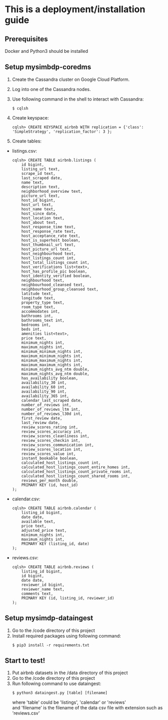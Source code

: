 # This is a deployment/installation guide

## Prerequisites  
Docker and Python3 should be installed

## Setup mysimbdp-coredms
1. Create the Cassandra cluster on Google Cloud Platform.  
2. Log into one of the Cassandra nodes.  
3. Use following command in the shell to interact with Cassandra:  
    ```shell
    $ cqlsh
    ```

4. Create keyspace:  
    ```shell
    cqlsh> CREATE KEYSPACE airbnb WITH replication = {'class': 'SimpleStrategy', 'replication_factor': 3 };
    ```

5. Create tables:  
- listings.csv:  
    ```shell
    cqlsh> CREATE TABLE airbnb.listings (
        id bigint,
        listing_url text,
        scrape_id text,
        last_scraped date,
        name text,
        description text,
        neighborhood_overview text,
        picture_url text,
        host_id bigint,
        host_url text,
        host_name text,
        host_since date,
        host_location text,
        host_about text,
        host_response_time text,
        host_response_rate text,
        host_acceptance_rate text,
        host_is_superhost boolean,
        host_thumbnail_url text,
        host_picture_url text,
        host_neighbourhood text,
        host_listings_count int,
        host_total_listings_count int,
        host_verifications list<text>,
        host_has_profile_pic boolean,
        host_identity_verified boolean,
        neighbourhood text,
        neighbourhood_cleansed text,
        neighbourhood_group_cleansed text,
        latitude text,
        longitude text,
        property_type text,
        room_type text,
        accommodates int,
        bathrooms int,
        bathrooms_text int,
        bedrooms int,
        beds int,
        amenities list<text>,
        price text,
        minimum_nights int,
        maximum_nights int,
        minimum_minimum_nights int,
        maximum_minimum_nights int,
        minimum_maximum_nights int,
        maximum_maximum_nights int,
        minimum_nights_avg_ntm double,
        maximum_nights_avg_ntm double,
        has_availability boolean,
        availability_30 int,
        availability_60 int,
        availability_90 int,
        availability_365 int,
        calendar_last_scraped date,
        number_of_reviews int,
        number_of_reviews_ltm int,
        number_of_reviews_l30d int,
        first_review date,
        last_review date,
        review_scores_rating int,
        review_scores_accuracy int,
        review_scores_cleanliness int,
        review_scores_checkin int,
        review_scores_communication int,
        review_scores_location int,
        review_scores_value int,
        instant_bookable boolean,
        calculated_host_listings_count int,
        calculated_host_listings_count_entire_homes int,
        calculated_host_listings_count_private_rooms int,
        calculated_host_listings_count_shared_rooms int,
        reviews_per_month double,
        PRIMARY KEY (id, host_id)
    );
    ```

- calendar.csv:  
    ```shell
    cqlsh> CREATE TABLE airbnb.calendar (
        listing_id bigint,
        date date,
        available text,
        price text,
        adjusted_price text,
        minimum_nights int,
        maximum_nights int,
        PRIMARY KEY (listing_id, date)
    );
    ```

- reviews.csv:  
    ```shell
    cqlsh> CREATE TABLE airbnb.reviews (
        listing_id bigint,
        id bigint,
        date date,
        reviewer_id bigint,
        reviewer_name text,
        comments text,
        PRIMARY KEY (id, listing_id, reviewer_id)
    );
    ```

## Setup mysimdp-dataingest
1. Go to the /code directory of this project
2. Install required packages using following command:
    ```shell
    $ pip3 install -r requirements.txt
    ```

## Start to test!
1. Put airbnb datasets in the /data directory of this project
2. Go to the /code directory of this project
3. Run following command to use dataingest:  
    ```shell
    $ python3 dataingest.py [table] [filename]
    ```
    where 'table' could be 'listings', 'calendar' or 'reviews'  
    and 'filename' is the filename of the data csv file with extension such as 'reviews.csv'